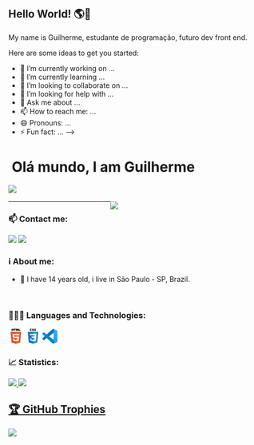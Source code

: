 ## Hello World! 🌎👋

My name is Guilherme, estudante de programação, futuro dev front end.

Here are some ideas to get you started:

- 🔭 I’m currently working on ...
- 🌱 I’m currently learning ...
- 👯 I’m looking to collaborate on ...
- 🤔 I’m looking for help with ...
- 💬 Ask me about ...
- 📫 How to reach me: ...
- 😄 Pronouns: ...
- ⚡ Fun fact: ...
-->

<h1><img "https://camo.githubusercontent.com/4c8d92806e3c2322a2c390ffa0019c1d6f78a4d82108aa6946863ae362a763c8/68747470733a2f2f69322e77702e636f6d2f616c6c68746163636573732e696e666f2f77702d636f6e74656e742f75706c6f6164732f323031382f30332f70726f6772616d6d696e672e6769663f6669743d313238312532433731362673736c3d31"> Olá mundo, I am Guilherme</h1>

[![](https://visitcount.itsvg.in/api?id=Guilherme-op7&icon=0&color=11)](https://visitcount.itsvg.in)


</div>

 <img align="right" width="300" src="https://i2.wp.com/allhtaccess.info/wp-content/uploads/2018/03/programming.gif?fit=1281%2C716&ssl=1" />

</div>

---
<div>
   
 <h3>📫 Contact me:</h3>
	    <a href="https://www.instagram.com/___guilhermeex/" target="_blank"><img src="https://img.shields.io/badge/-Instagram-%23E4405F?style=for-the-badge&logo=instagram&logoColor=white" target="_blank"></a>
	    <a href = "mailto:netoguilherme989@gmail.com"><img src="https://img.shields.io/badge/Gmail-D14836?style=for-the-badge&logo=gmail&logoColor=white" target="_blank"></a>

</div>

<h3>ℹ️ About me:</h3>

<div>
	<ul>
		<li> 👤 I have 14 years old, i live in São Paulo - SP, Brazil.</li>
	
</div>

</br>
  
<h3>👨🏽‍💻 Languages and Technologies:</h3>
<div>
	<code><img height="30" src="https://raw.githubusercontent.com/github/explore/80688e429a7d4ef2fca1e82350fe8e3517d3494d/topics/html/html.png"></code>
	<code><img height="30" src="https://raw.githubusercontent.com/github/explore/80688e429a7d4ef2fca1e82350fe8e3517d3494d/topics/css/css.png"></code>
	<code><img height="30" src="https://raw.githubusercontent.com/github/explore/80688e429a7d4ef2fca1e82350fe8e3517d3494d/topics/visual-studio-code/visual-studio-code.png"></code
</div>

</br>
<h3>📈 Statistics:</h3>

<div>
<div>
 <a href="https://github.com/marcovicar">
 <img height="180em" src="https://github-readme-stats.vercel.app/api/top-langs/?username=Guilherme-op7&layout=compact&langs_count=7&theme=aura"/>
 <img height="180em" src="https://github-readme-stats.vercel.app/api?username=Guilherme-op7&show_icons=true&theme=aura&include_all_commits=true&count_private=true"/>
</div>
</div>


## 🏆 GitHub Trophies
![](https://github-profile-trophy.vercel.app/?username=Guilherme-op7&theme=dark&no-frame=false&no-bg=true&margin-w=4)	
	

